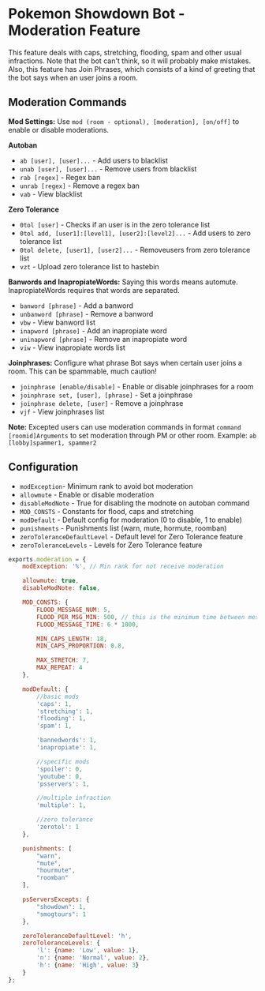 ﻿Pokemon Showdown Bot - Moderation Feature
====================

This feature deals with caps, stretching, flooding, spam and other usual infractions. Note that the bot can't think, so it will probably make mistakes. Also, this feature has Join Phrases, which consists of a kind of greeting that the bot says when an user joins a room.

Moderation Commands
------------

**Mod Settings:** Use `mod (room - optional), [moderation], [on/off]` to enable or disable moderations.

**Autoban**
 - `ab [user], [user]...` - Add users to blacklist
 - `unab [user], [user]...` - Remove users from blacklist
 - `rab [regex]` - Regex ban
 - `unrab [regex]` - Remove a regex ban
 - `vab` - View blacklist

**Zero Tolerance**
 - `0tol [user]` - Checks if an user is in the zero tolerance list
 - `0tol add, [user1]:[level1], [user2]:[level2]...` - Add users to zero tolerance list
 - `0tol delete, [user1], [user2]...` - Removeusers from zero tolerance list
 - `vzt` - Upload zero tolerance list to hastebin

**Banwords and InapropiateWords:** Saying this words means automute. InapropiateWords requires that words are separated.
 - `banword [phrase]` - Add a banword
 - `unbanword [phrase]` - Remove a banword
 - `vbw` - View banword list
 - `inapword [phrase]` - Add an inapropiate word
 - `uninapword [phrase]` - Remove an inapropiate word
 - `viw` - View inapropiate words list

**Joinphrases:** Configure what phrase Bot says when certain user joins a room. This can be spammable, much caution!
 - `joinphrase [enable/disable]` - Enable or disable joinphrases for a room
 - `joinphrase set, [user], [phrase]` - Set a joinphrase
 - `joinphrase delete, [user]` - Remove a joinphrase
 - `vjf` - View joinphrases list
 
**Note:** Excepted users can use moderation commands in format `command [roomid]Arguments` to set moderation through PM or other room. Example: `ab [lobby]spammer1, spammer2`

Configuration
------------

 - `modException`- Minimum rank to avoid bot moderation
 - `allowmute` - Enable or disable moderation
 - `disableModNote` - True for disabling the modnote on autoban command
 - `MOD_CONSTS` - Constants for flood, caps and stretching
 - `modDefault` - Default config for moderation (0 to disable, 1 to enable)
 - `punishments` - Punishments list (warn, mute, hormute, roomban)
 - `zeroToleranceDefaultLevel` - Default level for Zero Tolerance feature
 - `zeroToleranceLevels` - Levels for Zero Tolerance feature

```js
exports.moderation = {
	modException: '%', // Min rank for not receive moderation

	allowmute: true,
	disableModNote: false,

	MOD_CONSTS: {
		FLOOD_MESSAGE_NUM: 5,
		FLOOD_PER_MSG_MIN: 500, // this is the minimum time between messages for legitimate spam. It's used to determine what "flooding" is caused by lag
		FLOOD_MESSAGE_TIME: 6 * 1000,

		MIN_CAPS_LENGTH: 18,
		MIN_CAPS_PROPORTION: 0.8,

		MAX_STRETCH: 7,
		MAX_REPEAT: 4
	},

	modDefault: {
		//basic mods
		'caps': 1,
		'stretching': 1,
		'flooding': 1,
		'spam': 1,

		'bannedwords': 1,
		'inapropiate': 1,

		//specific mods
		'spoiler': 0,
		'youtube': 0,
		'psservers': 1,

		//multiple infraction
		'multiple': 1,

		//zero tolerance
		'zerotol': 1
	},

	punishments: [
		"warn",
		"mute",
		"hourmute",
		"roomban"
	],

	psServersExcepts: {
		"showdown": 1,
		"smogtours": 1
	},

	zeroToleranceDefaultLevel: 'h',
	zeroToleranceLevels: {
		'l': {name: 'Low', value: 1},
		'n': {name: 'Normal', value: 2},
		'h': {name: 'High', value: 3}
	}
};
```
